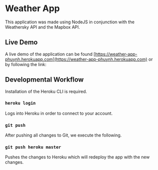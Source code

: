 # Weather App

This application was made using NodeJS in conjunction with the Weathersky API and the Mapbox API.

## Live Demo

A live demo of the application can be found [https://weather-app-phuynh.herokuapp.com](https://weather-app-phuynh.herokuapp.com) or by following the link:

## Developmental Workflow
Installation of the Heroku CLI is required.

### `heroku login`
Logs into Heroku in order to connect to your account.

### `git push`
After pushing all changes to Git, we execute the following.

### `git push heroku master`
Pushes the changes to Heroku which will redeploy the app with the new changes.